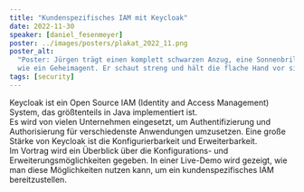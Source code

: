 ```yaml
---
title: "Kundenspezifisches IAM mit Keycloak"
date: 2022-11-30
speaker: [daniel_fesenmeyer]
poster: ../images/posters/plakat_2022_11.png
poster_alt:
  "Poster: Jürgen trägt einen komplett schwarzen Anzug, eine Sonnenbrille und einen verkabelten Ohrstöpsel. Er sieht aus
  wie ein Geheimagent. Er schaut streng und hält die flache Hand vor sich um uns zurückzuhalten."
tags: [security]
---
```


Keycloak ist ein Open Source IAM (Identity and Access Management) System, das größtenteils in Java implementiert ist.  
Es wird von vielen Unternehmen eingesetzt, um Authentifizierung und Authorisierung für verschiedenste Anwendungen
umzusetzen. Eine große Stärke von Keycloak ist die Konfigurierbarkeit und Erweiterbarkeit.  
Im Vortrag wird ein Überblick über die Konfigurations- und Erweiterungsmöglichkeiten gegeben. In einer Live-Demo wird
gezeigt, wie man diese Möglichkeiten nutzen kann, um ein kundenspezifisches IAM bereitzustellen.
